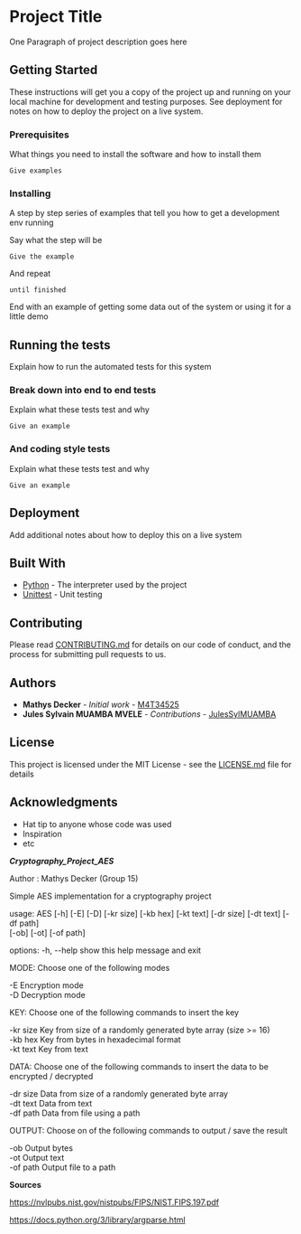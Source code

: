 # Project Title

One Paragraph of project description goes here

## Getting Started

These instructions will get you a copy of the project up and running on your local machine for development and testing purposes. See deployment for notes on how to deploy the project on a live system.

### Prerequisites

What things you need to install the software and how to install them

```
Give examples
```

### Installing

A step by step series of examples that tell you how to get a development env running

Say what the step will be

```
Give the example
```

And repeat

```
until finished
```

End with an example of getting some data out of the system or using it for a little demo

## Running the tests

Explain how to run the automated tests for this system

### Break down into end to end tests

Explain what these tests test and why

```
Give an example
```

### And coding style tests

Explain what these tests test and why

```
Give an example
```

## Deployment

Add additional notes about how to deploy this on a live system

## Built With

* [Python](https://www.python.org/) - The interpreter used by the project
* [Unittest](https://docs.python.org/3/library/unittest.html) - Unit testing
## Contributing

Please read [CONTRIBUTING.md](https://github.com/MAT34525/AES-Decker-CDOF3/blob/main/CONTRIBUTING.md) for details on our code of conduct, and the process for submitting pull requests to us.

## Authors

* **Mathys Decker** - *Initial work* - [M4T34525](https://github.com/MAT34525)
* **Jules Sylvain MUAMBA MVELE** - *Contributions* - [JulesSylMUAMBA](https://github.com/JulesSylMUAMBA)

## License

This project is licensed under the MIT License - see the [LICENSE.md](LICENSE.md) file for details

## Acknowledgments

* Hat tip to anyone whose code was used
* Inspiration
* etc



***Cryptography_Project_AES***

Author : Mathys Decker (Group 15)

Simple AES implementation for a cryptography project

usage: AES [-h] [-E] [-D] [-kr size] [-kb hex] [-kt text] [-dr size] [-dt text] [-df path]\
           [-ob] [-ot] [-of path]

options:
  -h, --help  show this help message and exit

MODE:
  Choose one of the following modes

  -E          Encryption mode\
  -D          Decryption mode

KEY:
  Choose one of the following commands to insert the key

  -kr size    Key from size of a randomly generated byte array (size >= 16)\
  -kb hex     Key from bytes in hexadecimal format\
  -kt text    Key from text

DATA:
  Choose one of the following commands to insert the data to be encrypted / decrypted

  -dr size    Data from size of a randomly generated byte array\
  -dt text    Data from text\
  -df path    Data from file using a path

OUTPUT:
  Choose on of the following commands to output / save the result

  -ob         Output bytes\
  -ot         Output text\
  -of path    Output file to a path

**Sources**

https://nvlpubs.nist.gov/nistpubs/FIPS/NIST.FIPS.197.pdf

https://docs.python.org/3/library/argparse.html


